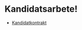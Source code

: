 Kandidatsarbete!
================


* [Kandidatkontrakt](https://docs.google.com/document/d/1WRJAz0k7szNfy_iD3IyqAMbOJ2iBmSBHkMBmYQ7gSI8/edit?usp=sharing)
